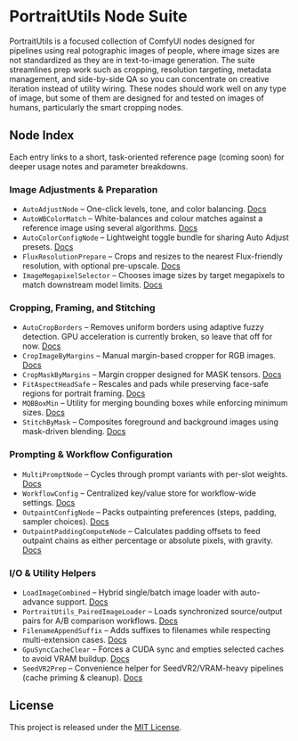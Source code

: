 # PortraitUtils Node Suite

PortraitUtils is a focused collection of ComfyUI nodes designed for pipelines using real potographic images of people, where image sizes are not standardized as they are in text-to-image generation. The suite streamlines prep work such as cropping, resolution targeting, metadata management, and side-by-side QA so you can concentrate on creative iteration instead of utility wiring. These nodes should work well on any type of image, but some of them are designed for and tested on images of humans, particularly the smart cropping nodes.

## Node Index

Each entry links to a short, task-oriented reference page (coming soon) for deeper usage notes and parameter breakdowns.

### Image Adjustments & Preparation
- `AutoAdjustNode` – One-click levels, tone, and color balancing. [Docs](docs/AutoAdjustNode.md)
- `AutoWBColorMatch` – White-balances and colour matches against a reference image using several algorithms. [Docs](docs/AutoWBColorMatch.md)
- `AutoColorConfigNode` – Lightweight toggle bundle for sharing Auto Adjust presets. [Docs](docs/AutoColorConfigNode.md)
- `FluxResolutionPrepare` – Crops and resizes to the nearest Flux-friendly resolution, with optional pre-upscale. [Docs](docs/FluxResolutionPrepare.md)
- `ImageMegapixelSelector` – Chooses image sizes by target megapixels to match downstream model limits. [Docs](docs/ImageMegapixelSelector.md)

### Cropping, Framing, and Stitching
- `AutoCropBorders` – Removes uniform borders using adaptive fuzzy detection. GPU acceleration is currently broken, so leave that off for now. [Docs](docs/AutoCropBorders.md)
- `CropImageByMargins` – Manual margin-based cropper for RGB images. [Docs](docs/CropImageByMargins.md)
- `CropMaskByMargins` – Margin cropper designed for MASK tensors. [Docs](docs/CropMaskByMargins.md)
- `FitAspectHeadSafe` – Rescales and pads while preserving face-safe regions for portrait framing. [Docs](docs/FitAspectHeadSafe.md)
- `MQBBoxMin` – Utility for merging bounding boxes while enforcing minimum sizes. [Docs](docs/MQBBoxMin.md)
- `StitchByMask` – Composites foreground and background images using mask-driven blending. [Docs](docs/StitchByMask.md)

### Prompting & Workflow Configuration
- `MultiPromptNode` – Cycles through prompt variants with per-slot weights. [Docs](docs/MultiPromptNode.md)
- `WorkflowConfig` – Centralized key/value store for workflow-wide settings. [Docs](docs/WorkflowConfig.md)
- `OutpaintConfigNode` – Packs outpainting preferences (steps, padding, sampler choices). [Docs](docs/OutpaintConfigNode.md)
- `OutpaintPaddingComputeNode` – Calculates padding offsets to feed outpaint chains as either percentage or absolute pixels, with gravity. [Docs](docs/OutpaintPaddingComputeNode.md)

### I/O & Utility Helpers
- `LoadImageCombined` – Hybrid single/batch image loader with auto-advance support. [Docs](docs/LoadImageCombined.md)
- `PortraitUtils_PairedImageLoader` – Loads synchronized source/output pairs for A/B comparison workflows. [Docs](docs/PortraitUtils_PairedImageLoader.md)
- `FilenameAppendSuffix` – Adds suffixes to filenames while respecting multi-extension cases. [Docs](docs/FilenameAppendSuffix.md)
- `GpuSyncCacheClear` – Forces a CUDA sync and empties selected caches to avoid VRAM buildup. [Docs](docs/GpuSyncCacheClear.md)
- `SeedVR2Prep` – Convenience helper for SeedVR2/VRAM-heavy pipelines (cache priming & cleanup). [Docs](docs/SeedVR2Prep.md)

## License

This project is released under the [MIT License](LICENSE).
